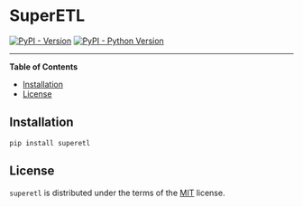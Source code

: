 # SuperETL

[![PyPI - Version](https://img.shields.io/pypi/v/superetl.svg)](https://pypi.org/project/superetl)
[![PyPI - Python Version](https://img.shields.io/pypi/pyversions/superetl.svg)](https://pypi.org/project/superetl)

-----

**Table of Contents**

- [Installation](#installation)
- [License](#license)

## Installation

```console
pip install superetl
```

## License

`superetl` is distributed under the terms of the [MIT](https://spdx.org/licenses/MIT.html) license.
